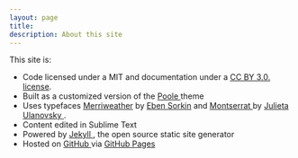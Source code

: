 ```yaml
---
layout: page
title: 
description: About this site
---
```



<div class="aboutsite">
 

<p> This site is:</p>

<ul class="list-unstyled">

   
<li> Code licensed under a MIT and documentation under a <a href="http://creativecommons.org/licenses/by/3.0/deed.en_US">CC BY 3.0. license</a>.</li>

<li> Built as a customized version of the <a href="http://getpoole.com/"> Poole </a> theme </li>

<li> Uses typefaces <a href="http://www.google.com/fonts/specimen/Merriweather">Merriweather</a> by <a href= "https://ebensorkin.wordpress.com/">Eben Sorkin</a> and <a href="http://www.google.com/fonts/specimen/Montserrat"> Montserrat </a> by <a href="http://www.zkysky.com.ar/"> Julieta Ulanovsky </a> . </li>

<li> Content edited in Sublime Text </li>

<li> Powered by <a href="http://jekyllrb.com/"> Jekyll </a>, the open source static site generator</li>

<li> Hosted on <a href="https://github.com/moralesn/moralesn.github.io"> GitHub </a> via <a href="https://pages.github.com/"> GitHub Pages</a></li>

</ul> 
 </div>

 
 
